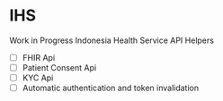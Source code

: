 # IHS

Work in Progress Indonesia Health Service API Helpers

- [ ] FHIR Api
- [ ] Patient Consent Api
- [ ] KYC Api
- [ ] Automatic authentication and token invalidation
